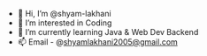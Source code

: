 - 👋 Hi, I’m @shyam-lakhani
- 👀 I’m interested in Coding
- 🌱 I’m currently learning Java & Web Dev Backend
- 📫 Email - @shyamlakhani2005@gmail.com
